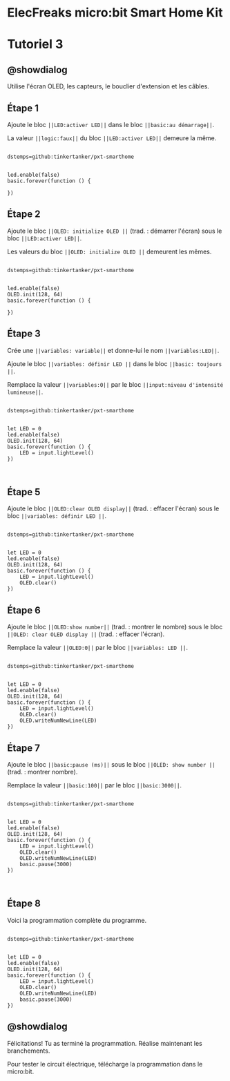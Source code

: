 # ElecFreaks micro:bit Smart Home Kit

# Tutoriel 3

## @showdialog

Utilise l'écran OLED, les capteurs, le bouclier d'extension et les câbles.

## Étape 1

Ajoute le bloc ``||LED:activer LED||`` dans le bloc ``||basic:au démarrage||``.

La valeur ``||logic:faux||`` du bloc ``||LED:activer LED||`` demeure la même.

```package

dstemps=github:tinkertanker/pxt-smarthome

```

```blocks

led.enable(false)
basic.forever(function () {
	
})

```

## Étape 2

Ajoute le bloc ``||OLED: initialize OLED ||`` (trad. : démarrer l'écran) sous le bloc ``||LED:activer LED||``.

Les valeurs du bloc ``||OLED: initialize OLED ||`` demeurent les mêmes.

```package

dstemps=github:tinkertanker/pxt-smarthome

```

```blocks

led.enable(false)
OLED.init(128, 64)
basic.forever(function () {
	
})

```

## Étape 3

Crée une ``||variables: variable||`` et donne-lui le nom ``||variables:LED||``.

Ajoute le bloc ``||variables: définir LED ||`` dans le bloc ``||basic: toujours ||``.

Remplace la valeur ``||variables:0||`` par le bloc ``||input:niveau d'intensité lumineuse||``.

```package

dstemps=github:tinkertanker/pxt-smarthome

```

```blocks

let LED = 0
led.enable(false)
OLED.init(128, 64)
basic.forever(function () {
    LED = input.lightLevel()
})



```

## Étape 5

Ajoute le bloc ``||OLED:clear OLED display||`` (trad. : effacer l'écran) sous le bloc ``||variables: définir LED ||``.

```package

dstemps=github:tinkertanker/pxt-smarthome

```

```blocks

let LED = 0
led.enable(false)
OLED.init(128, 64)
basic.forever(function () {
    LED = input.lightLevel()
    OLED.clear()
})

```

## Étape 6

Ajoute le bloc ``||OLED:show number||`` (trad. : montrer le nombre) sous le bloc ``||OLED: clear OLED display ||`` (trad. : effacer l'écran).

Remplace la valeur ``||OLED:0||`` par le bloc ``||variables: LED ||``.

```package

dstemps=github:tinkertanker/pxt-smarthome

```

```blocks

let LED = 0
led.enable(false)
OLED.init(128, 64)
basic.forever(function () {
    LED = input.lightLevel()
    OLED.clear()
    OLED.writeNumNewLine(LED)
})

```

## Étape 7

Ajoute le bloc ``||basic:pause (ms)||`` sous le bloc ``||OLED: show number ||`` (trad. : montrer nombre).

Remplace la valeur ``||basic:100||`` par le bloc ``||basic:3000||``.

```package

dstemps=github:tinkertanker/pxt-smarthome

```

```blocks

let LED = 0
led.enable(false)
OLED.init(128, 64)
basic.forever(function () {
    LED = input.lightLevel()
    OLED.clear()
    OLED.writeNumNewLine(LED)
    basic.pause(3000)
})



```

## Étape 8

Voici la programmation complète du programme.

```package

dstemps=github:tinkertanker/pxt-smarthome

```

```blocks

let LED = 0
led.enable(false)
OLED.init(128, 64)
basic.forever(function () {
    LED = input.lightLevel()
    OLED.clear()
    OLED.writeNumNewLine(LED)
    basic.pause(3000)
})

```

## @showdialog 

Félicitations! Tu as terminé la programmation. Réalise maintenant les branchements.

Pour tester le circuit électrique, télécharge la programmation dans le micro:bit.